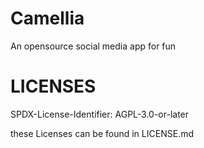 # Camellia

An opensource social media app for fun

# LICENSES

SPDX-License-Identifier: AGPL-3.0-or-later

these Licenses can be found in LICENSE.md
